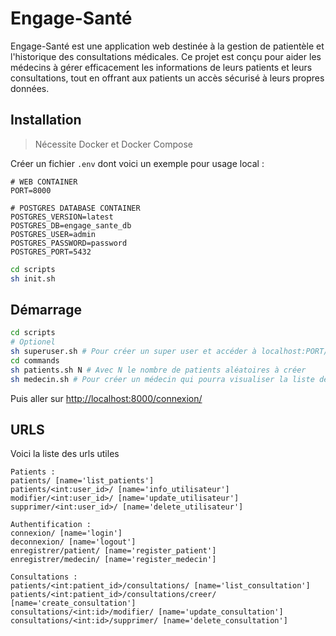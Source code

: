 # Engage-Santé

Engage-Santé est une application web destinée à la gestion de patientèle et l'historique des consultations médicales. Ce projet est conçu pour aider les médecins à gérer efficacement les informations de leurs patients et leurs consultations, tout en offrant aux patients un accès sécurisé à leurs propres données.

## Installation

> Nécessite Docker et Docker Compose

Créer un fichier `.env` dont voici un exemple pour usage local :

```env
# WEB CONTAINER
PORT=8000

# POSTGRES DATABASE CONTAINER
POSTGRES_VERSION=latest
POSTGRES_DB=engage_sante_db
POSTGRES_USER=admin
POSTGRES_PASSWORD=password
POSTGRES_PORT=5432
```

```bash
cd scripts
sh init.sh
```

## Démarrage

```bash
cd scripts
# Optionel
sh superuser.sh # Pour créer un super user et accéder à localhost:PORT/admin/
cd commands
sh patients.sh N # Avec N le nombre de patients aléatoires à créer
sh medecin.sh # Pour créer un médecin qui pourra visualiser la liste des patients et accéder aux consultations
```

Puis aller sur <http://localhost:8000/connexion/>

## URLS

Voici la liste des urls utiles

```text
Patients :
patients/ [name='list_patients']
patients/<int:user_id>/ [name='info_utilisateur']
modifier/<int:user_id>/ [name='update_utilisateur']
supprimer/<int:user_id>/ [name='delete_utilisateur']

Authentification :
connexion/ [name='login']
deconnexion/ [name='logout']
enregistrer/patient/ [name='register_patient']
enregistrer/medecin/ [name='register_medecin']

Consultations :
patients/<int:patient_id>/consultations/ [name='list_consultation']
patients/<int:patient_id>/consultations/creer/ [name='create_consultation']
consultations/<int:id>/modifier/ [name='update_consultation']
consultations/<int:id>/supprimer/ [name='delete_consultation']
```
